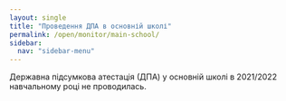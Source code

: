 ```yaml
---
layout: single
title: "Проведення ДПА в основній школі"
permalink: /open/monitor/main-school/
sidebar:
  nav: "sidebar-menu"
---
```


Державна підсумкова атестація (ДПА) у основній школі в 2021/2022 навчальному році не проводилась.

<!-- Державна підсумкова атестація (ДПА) у основній школі в 2019/2020 навчальному році не проводилась.

Державна підсумкова атестація (ДПА) у основній школі в 2018/2019 навчальному році проводилась відповідно до Положення про державну підсумкову атестацію учнів (вихованців) у системі загальної середньої освіти та листа МОН «Про проведення державної підсумкової атестації у загальноосвітніх навчальних закладах, у 2018/2019 навчальному році».

Строки проведення державної підсумкової атестації в основній школі (9 клас) визначені педагогічною радою і затверджені відповідним наказом директора СЗШ. Атестація проводиться за місцем навчання у письмовій формі. Завдання для проведення атестації укладені вчителями СЗШ, відповідно до затверджених міністерством орієнтовних вимог до змісту атестаційних завдань, і затверджені директором СЗШ. Завдання відповідають державним вимогам до рівня загальноосвітньої підготовки учнів, визначеним навчальними програмами, затвердженими Міністерством освіти і науки України. У 9-х класах державна підсумкова атестація проводиться з трьох предметів:

1. українська мова;
2. математика;
3. предмет за вибором педагогічної ради СЗШ - правознавство (практичний курс).

Рішення педагогічної ради щодо вибору третього предмета для проходження ДПА затверджено наказом директора СЗШ.

Особам звільненим від проходження ДПА за станом здоров’я у додаток до атестата замість оцінки робиться запис «звільнений» («звільнена»).

<p lang="uk-UA">
    <strong>За результатами ДПА</strong>
</p>
<dl>
    <dl>
        <dd>
            <table width="927" cellpadding="7" cellspacing="0">
                <colgroup>
                    <col width="153"/>
                    <col width="72"/>
                    <col width="75"/>
                    <col width="33"/>
                    <col width="33"/>
                    <col width="33"/>
                    <col width="33"/>
                    <col width="33"/>
                    <col width="33"/>
                    <col width="33"/>
                    <col width="33"/>
                    <col width="94"/>
                    <col width="82"/>
                </colgroup>
                <tbody>
                    <tr>
                        <td rowspan="2" width="153" height="26" valign="top">
                            <p lang="uk-UA" align="center">
                                Предмет
                            </p>
                        </td>
                        <td rowspan="2" width="72" valign="top">
                            <p lang="uk-UA" align="center">
                                Загальна кількість учнів
                            </p>
                        </td>
                        <td rowspan="2" width="75" valign="top">
                            <p lang="uk-UA" align="center">
                                Кількість учнів, що здавали ДПА
                            </p>
                        </td>
                        <td colspan="2" width="81">
                            <p lang="uk-UA" align="center">
                                початковий
                            </p>
                        </td>
                        <td colspan="2" width="81">
                            <p lang="uk-UA" align="center">
                                середній
                            </p>
                        </td>
                        <td colspan="2" width="81">
                            <p lang="uk-UA" align="center">
                                достатній
                            </p>
                        </td>
                        <td colspan="2" width="81">
                            <p lang="uk-UA" align="center">
                                високий
                            </p>
                        </td>
                        <td rowspan="2" width="94">
                            <p lang="uk-UA" align="center">
                                % успішності
                            </p>
                        </td>
                        <td rowspan="2" width="82">
                            <p lang="ru-RU" align="center">
                                % якість знань
                            </p>
                        </td>
                    </tr>
                    <tr>
                        <td width="33">
                            <p lang="uk-UA" align="center">
                                К-ть
                            </p>
                        </td>
                        <td width="33">
                            <p lang="uk-UA" align="center">
                                %
                            </p>
                        </td>
                        <td width="33">
                            <p lang="uk-UA" align="center">
                                К-ть
                            </p>
                        </td>
                        <td width="33">
                            <p lang="uk-UA" align="center">
                                %
                            </p>
                        </td>
                        <td width="33">
                            <p lang="uk-UA" align="center">
                                К-ть
                            </p>
                        </td>
                        <td width="33">
                            <p lang="uk-UA" align="center">
                                %
                            </p>
                        </td>
                        <td width="33">
                            <p lang="uk-UA" align="center">
                                К-ть
                            </p>
                        </td>
                        <td width="33">
                            <p lang="uk-UA" align="center">
                                %
                            </p>
                        </td>
                    </tr>
                    <tr>
                        <td width="153" valign="bottom">
                            <p lang="uk-UA">
                                Українська мова
                            </p>
                        </td>
                        <td width="72">
                            <p lang="uk-UA" align="center">
                                16
                            </p>
                        </td>
                        <td width="75">
                            <p lang="uk-UA" align="center">
                                16
                            </p>
                        </td>
                        <td width="33">
                            <p lang="uk-UA" align="center">
                                0
                            </p>
                        </td>
                        <td width="33">
                            <p lang="uk-UA" align="center">
                                0
                            </p>
                        </td>
                        <td width="33">
                            <p lang="uk-UA" align="center">
                                9
                            </p>
                        </td>
                        <td width="33">
                            <p lang="uk-UA" align="center">
                                56
                            </p>
                        </td>
                        <td width="33">
                            <p lang="uk-UA" align="center">
                                5
                            </p>
                        </td>
                        <td width="33">
                            <p lang="uk-UA" align="center">
                                31
                            </p>
                        </td>
                        <td width="33">
                            <p lang="uk-UA" align="center">
                                2
                            </p>
                        </td>
                        <td width="33">
                            <p lang="uk-UA" align="center">
                                13
                            </p>
                        </td>
                        <td width="94">
                            <p lang="uk-UA" align="center">
                                100
                            </p>
                        </td>
                        <td width="82">
                            <p lang="uk-UA" align="center">
                                44
                            </p>
                        </td>
                    </tr>
                    <tr>
                        <td width="153" valign="bottom">
                            <p lang="uk-UA">
                                Математика
                            </p>
                        </td>
                        <td width="72">
                            <p lang="uk-UA" align="center">
                                16
                            </p>
                        </td>
                        <td width="75">
                            <p lang="uk-UA" align="center">
                                16
                            </p>
                        </td>
                        <td width="33">
                            <p lang="uk-UA" align="center">
                                0
                            </p>
                        </td>
                        <td width="33">
                            <p lang="uk-UA" align="center">
                                0
                            </p>
                        </td>
                        <td width="33">
                            <p lang="uk-UA" align="center">
                                8
                            </p>
                        </td>
                        <td width="33">
                            <p lang="uk-UA" align="center">
                                50
                            </p>
                        </td>
                        <td width="33">
                            <p lang="uk-UA" align="center">
                                5
                            </p>
                        </td>
                        <td width="33">
                            <p lang="uk-UA" align="center">
                                31
                            </p>
                        </td>
                        <td width="33">
                            <p lang="uk-UA" align="center">
                                3
                            </p>
                        </td>
                        <td width="33">
                            <p lang="uk-UA" align="center">
                                19
                            </p>
                        </td>
                        <td width="94">
                            <p lang="uk-UA" align="center">
                                100
                            </p>
                        </td>
                        <td width="82">
                            <p lang="uk-UA" align="center">
                                50
                            </p>
                        </td>
                    </tr>
                    <tr>
                        <td width="153" valign="bottom">
                            <p lang="uk-UA">
                                Правознавство
                            </p>
                        </td>
                        <td width="72">
                            <p lang="uk-UA" align="center">
                                16
                            </p>
                        </td>
                        <td width="75">
                            <p lang="uk-UA" align="center">
                                16
                            </p>
                        </td>
                        <td width="33">
                            <p lang="uk-UA" align="center">
                                0
                            </p>
                        </td>
                        <td width="33">
                            <p lang="uk-UA" align="center">
                                0
                            </p>
                        </td>
                        <td width="33">
                            <p lang="uk-UA" align="center">
                                6
                            </p>
                        </td>
                        <td width="33">
                            <p lang="uk-UA" align="center">
                                38
                            </p>
                        </td>
                        <td width="33">
                            <p lang="uk-UA" align="center">
                                5
                            </p>
                        </td>
                        <td width="33">
                            <p lang="uk-UA" align="center">
                                31
                            </p>
                        </td>
                        <td width="33">
                            <p lang="uk-UA" align="center">
                                5
                            </p>
                        </td>
                        <td width="33">
                            <p lang="uk-UA" align="center">
                                31
                            </p>
                        </td>
                        <td width="94">
                            <p lang="uk-UA" align="center">
                                100
                            </p>
                        </td>
                        <td width="82">
                            <p lang="uk-UA" align="center">
                                62
                            </p>
                        </td>
                    </tr>
                </tbody>
            </table>
        </dd>
    </dl>
</dl>
<p lang="ru-RU">
    <strong>За результатами річного оцінювання</strong>
</p>
<center>
    <table dir="ltr" width="920" cellpadding="7" cellspacing="0">
        <colgroup>
            <col width="153"/>
            <col width="72"/>
            <col width="75"/>
            <col width="32"/>
            <col width="32"/>
            <col width="32"/>
            <col width="32"/>
            <col width="32"/>
            <col width="32"/>
            <col width="32"/>
            <col width="32"/>
            <col width="93"/>
            <col width="89"/>
        </colgroup>
        <tbody>
            <tr>
                <td rowspan="2" width="153" height="21" valign="top">
                    <p lang="uk-UA" align="center">
                        Предмет
                    </p>
                </td>
                <td rowspan="2" width="72" valign="top">
                    <p lang="uk-UA" align="center">
                        Загальна кількість учнів
                    </p>
                </td>
                <td rowspan="2" width="75" valign="top">
                    <p lang="uk-UA" align="center">
                        Кількість учнів, що здавали ДПА
                    </p>
                </td>
                <td colspan="2" width="78">
                    <p lang="uk-UA" align="center">
                        початковий
                    </p>
                </td>
                <td colspan="2" width="78">
                    <p lang="uk-UA" align="center">
                        середній
                    </p>
                </td>
                <td colspan="2" width="78">
                    <p lang="uk-UA" align="center">
                        достатній
                    </p>
                </td>
                <td colspan="2" width="78">
                    <p lang="uk-UA" align="center">
                        високий
                    </p>
                </td>
                <td rowspan="2" width="93">
                    <p lang="uk-UA" align="center">
                        % успішності
                    </p>
                </td>
                <td rowspan="2" width="89">
                    <p lang="ru-RU" align="center">
                        % якість знань
                    </p>
                </td>
            </tr>
            <tr>
                <td width="32">
                    <p lang="uk-UA" align="center">
                        К-ть
                    </p>
                </td>
                <td width="32">
                    <p lang="uk-UA" align="center">
                        %
                    </p>
                </td>
                <td width="32">
                    <p lang="uk-UA" align="center">
                        К-ть
                    </p>
                </td>
                <td width="32">
                    <p lang="uk-UA" align="center">
                        %
                    </p>
                </td>
                <td width="32">
                    <p lang="uk-UA" align="center">
                        К-ть
                    </p>
                </td>
                <td width="32">
                    <p lang="uk-UA" align="center">
                        %
                    </p>
                </td>
                <td width="32">
                    <p lang="uk-UA" align="center">
                        К-ть
                    </p>
                </td>
                <td width="32">
                    <p lang="uk-UA" align="center">
                        %
                    </p>
                </td>
            </tr>
            <tr>
                <td width="153">
                    <p lang="uk-UA">
                        Українська мова
                    </p>
                </td>
                <td width="72">
                    <p lang="uk-UA" align="center">
                        16
                    </p>
                </td>
                <td width="75">
                    <p lang="uk-UA" align="center">
                        16
                    </p>
                </td>
                <td width="32">
                    <p lang="uk-UA" align="center">
                        0
                    </p>
                </td>
                <td width="32">
                    <p lang="uk-UA" align="center">
                        0
                    </p>
                </td>
                <td width="32">
                    <p lang="uk-UA" align="center">
                        9
                    </p>
                </td>
                <td width="32">
                    <p lang="uk-UA" align="center">
                        56
                    </p>
                </td>
                <td width="32">
                    <p lang="uk-UA" align="center">
                        5
                    </p>
                </td>
                <td width="32">
                    <p lang="uk-UA" align="center">
                        31
                    </p>
                </td>
                <td width="32">
                    <p lang="uk-UA" align="center">
                        2
                    </p>
                </td>
                <td width="32">
                    <p lang="uk-UA" align="center">
                        13
                    </p>
                </td>
                <td width="93">
                    <p lang="uk-UA" align="center">
                        100
                    </p>
                </td>
                <td width="89">
                    <p lang="uk-UA" align="center">
                        44
                    </p>
                </td>
            </tr>
            <tr>
                <td width="153">
                    <p lang="uk-UA">
                        Математика
                    </p>
                </td>
                <td width="72">
                    <p lang="uk-UA" align="center">
                        16
                    </p>
                </td>
                <td width="75">
                    <p lang="uk-UA" align="center">
                        16
                    </p>
                </td>
                <td width="32">
                    <p lang="uk-UA" align="center">
                        0
                    </p>
                </td>
                <td width="32">
                    <p lang="uk-UA" align="center">
                        0
                    </p>
                </td>
                <td width="32">
                    <p lang="uk-UA" align="center">
                        9
                    </p>
                </td>
                <td width="32">
                    <p lang="uk-UA" align="center">
                        56
                    </p>
                </td>
                <td width="32">
                    <p lang="uk-UA" align="center">
                        5
                    </p>
                </td>
                <td width="32">
                    <p lang="uk-UA" align="center">
                        31
                    </p>
                </td>
                <td width="32">
                    <p lang="uk-UA" align="center">
                        2
                    </p>
                </td>
                <td width="32">
                    <p lang="uk-UA" align="center">
                        13
                    </p>
                </td>
                <td width="93">
                    <p lang="uk-UA" align="center">
                        100
                    </p>
                </td>
                <td width="89">
                    <p lang="uk-UA" align="center">
                        44
                    </p>
                </td>
            </tr>
            <tr>
                <td width="153">
                    <p lang="uk-UA">
                        Правознавство
                    </p>
                </td>
                <td width="72">
                    <p lang="uk-UA" align="center">
                        16
                    </p>
                </td>
                <td width="75">
                    <p lang="uk-UA" align="center">
                        16
                    </p>
                </td>
                <td width="32">
                    <p lang="uk-UA" align="center">
                        0
                    </p>
                </td>
                <td width="32">
                    <p lang="uk-UA" align="center">
                        0
                    </p>
                </td>
                <td width="32">
                    <p lang="uk-UA" align="center">
                        6
                    </p>
                </td>
                <td width="32">
                    <p lang="uk-UA" align="center">
                        38
                    </p>
                </td>
                <td width="32">
                    <p lang="uk-UA" align="center">
                        4
                    </p>
                </td>
                <td width="32">
                    <p lang="uk-UA" align="center">
                        24
                    </p>
                </td>
                <td width="32">
                    <p lang="uk-UA" align="center">
                        6
                    </p>
                </td>
                <td width="32">
                    <p lang="uk-UA" align="center">
                        38
                    </p>
                </td>
                <td width="93">
                    <p lang="uk-UA" align="center">
                        100
                    </p>
                </td>
                <td width="89">
                    <p lang="uk-UA" align="center">
                        62
                    </p>
                </td>
            </tr>
        </tbody>
    </table>
</center>
<br/> -->
